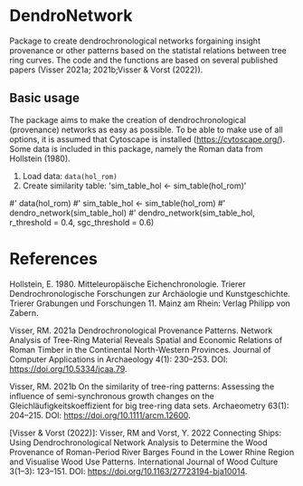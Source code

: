 # DendroNetwork
Package to create dendrochronological networks forgaining insight provenance or other patterns based on the statistal relations between tree ring curves. The code and the functions are based on several published papers (Visser 2021a; 2021b;Visser & Vorst (2022)).

## Basic usage

The package aims to make the creation of dendrochronological (provenance) networks as easy as possible. To be able to make use of all options, it is assumed that Cytoscape is installed (https://cytoscape.org/). Some data is included in this package, namely the Roman data from Hollstein (1980).

1. Load data: `data(hol_rom)`
2. Create similarity table: 'sim_table_hol <- sim_table(hol_rom)' 


#' data(hol_rom)
#' sim_table_hol <- sim_table(hol_rom)
#' dendro_network(sim_table_hol)
#' dendro_network(sim_table_hol, r_threshold = 0.4, sgc_threshold = 0.6)



# References

Hollstein, E. 1980. Mitteleuropäische Eichenchronologie. Trierer Dendrochronologische Forschungen zur Archäologie und Kunstgeschichte. Trierer Grabungen und Forschungen 11. Mainz am Rhein: Verlag Philipp von Zabern.

Visser, RM. 2021a Dendrochronological Provenance Patterns. Network Analysis of Tree-Ring Material Reveals Spatial and Economic Relations of Roman Timber in the Continental North-Western Provinces. Journal of Computer Applications in Archaeology 4(1): 230–253. DOI: https://doi.org/10.5334/jcaa.79.

Visser, RM. 2021b On the similarity of tree-ring patterns: Assessing the influence of semi-synchronous growth changes on the Gleichläufigkeitskoeffizient for big tree-ring data sets. Archaeometry 63(1): 204–215. DOI: https://doi.org/10.1111/arcm.12600.

[Visser & Vorst (2022)]: Visser, RM and Vorst, Y. 2022 Connecting Ships: Using Dendrochronological Network Analysis to Determine the Wood Provenance of Roman-Period River Barges Found in the Lower Rhine Region and Visualise Wood Use Patterns. International Journal of Wood Culture 3(1–3): 123–151. DOI: https://doi.org/10.1163/27723194-bja10014.










